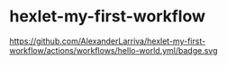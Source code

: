 # hexlet-my-first-workflow

<!--https://github.com/<OWNER>/<REPOSITORY>/actions/workflows/<WORKFLOW_FILE>/badge.svg-->

https://github.com/AlexanderLarriva/hexlet-my-first-workflow/actions/workflows/hello-world.yml/badge.svg

